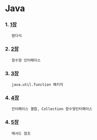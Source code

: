 # Java

### 1. [1장](https://github.com/kps990515/Spring/tree/main/%EC%9E%90%EB%B0%94/%EB%9E%8C%EB%8B%A4%EC%8B%9D)
       람다식

### 2. [2장](https://github.com/kps990515/Spring/tree/main/%EC%9E%90%EB%B0%94/%ED%95%A8%EC%88%98%ED%98%95%20%EC%9D%B8%ED%84%B0%ED%8E%98%EC%9D%B4%EC%8A%A4)
       함수형 인터페이스

### 3. [3장](https://github.com/kps990515/Spring/tree/main/%EC%9E%90%EB%B0%94/javaUtilFunction)
       java.util.function 패키지

### 4. [4장](https://github.com/kps990515/Spring/tree/main/%EC%9E%90%EB%B0%94/predicate%EA%B2%B0%ED%95%A9)
       인터페이스 결합, Collection 함수형인터페이스

### 4. [5장](https://github.com/kps990515/Spring/tree/main/%EC%9E%90%EB%B0%94/%EB%A9%94%EC%84%9C%EB%93%9C%EC%B0%B8%EC%A1%B0)
       메서드 참조